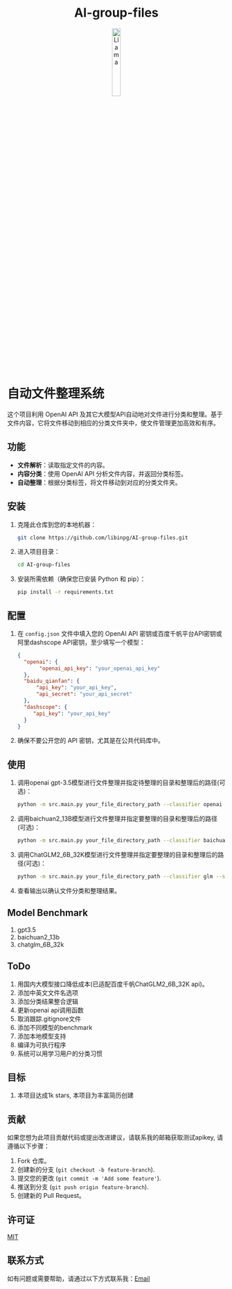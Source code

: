<h1 align="center">
  AI-group-files
</h1>
<p align="center" width="100%">
  <img src="https://libinpg.github.io/logo.png" alt="Llama" style="width: 20%; display: block; margin: auto;"></a>
</p>

# 自动文件整理系统

这个项目利用 OpenAI API 及其它大模型API自动地对文件进行分类和整理。基于文件内容，它将文件移动到相应的分类文件夹中，使文件管理更加高效和有序。

## 功能

- **文件解析**：读取指定文件的内容。
- **内容分类**：使用 OpenAI API 分析文件内容，并返回分类标签。
- **自动整理**：根据分类标签，将文件移动到对应的分类文件夹。

## 安装

1. 克隆此仓库到您的本地机器：
   ```bash
   git clone https://github.com/libinpg/AI-group-files.git

2. 进入项目目录：
   ```bash
   cd AI-group-files
   ```
3. 安装所需依赖（确保您已安装 Python 和 pip）：
   ```bash
   pip install -r requirements.txt
   ```

## 配置

1. 在 `config.json` 文件中填入您的 OpenAI API 密钥或百度千帆平台API密钥或阿里dashscope API密钥，至少填写一个模型：
   ```json
   {
     "openai": {
          "openai_api_key": "your_openai_api_key"
     },
     "baidu_qianfan": {
         "api_key": "your_api_key",
         "api_secret": "your_api_secret"
     },
     "dashscope": {
        "api_key": "your_api_key"
     }
   }
   ```
2. 确保不要公开您的 API 密钥，尤其是在公共代码库中。

## 使用

1. 调用openai gpt-3.5模型进行文件整理并指定待整理的目录和整理后的路径(可选)：
   ```bash
   python -m src.main.py your_file_directory_path --classifier openai --save_path xxx
   ```
2. 调用baichuan2_13B模型进行文件整理并指定要整理的目录和整理后的路径(可选)：
   ```bash
   python -m src.main.py your_file_directory_path --classifier baichuan2 --save_path xxx
   ```
3. 调用ChatGLM2_6B_32K模型进行文件整理并指定要整理的目录和整理后的路径(可选)：
   ```bash
   python -m src.main.py your_file_directory_path --classifier glm --save_path xxx
   ```
4. 查看输出以确认文件分类和整理结果。

## Model Benchmark

1. gpt3.5
2. baichuan2_13b
3. chatglm_6B_32k

## ToDo

1. 用国内大模型接口降低成本(已适配百度千帆ChatGLM2_6B_32K api)。
2. 添加中英文文件名选项
3. 添加分类结果整合逻辑
4. 更新openai api调用函数
5. 取消跟踪.gitignore文件
6. 添加不同模型的benchmark
7. 添加本地模型支持
8. 编译为可执行程序
9. 系统可以用学习用户的分类习惯

## 目标
1. 本项目达成1k stars, 本项目为丰富简历创建

## 贡献

如果您想为此项目贡献代码或提出改进建议，请联系我的邮箱获取测试apikey, 请遵循以下步骤：

1. Fork 仓库。
2. 创建新的分支 (`git checkout -b feature-branch`).
3. 提交您的更改 (`git commit -m 'Add some feature'`).
4. 推送到分支 (`git push origin feature-branch`).
5. 创建新的 Pull Request。

## 许可证

[MIT](https://choosealicense.com/licenses/mit/)

## 联系方式

如有问题或需要帮助，请通过以下方式联系我：[Email](mailto:1790572759@qq.com)
